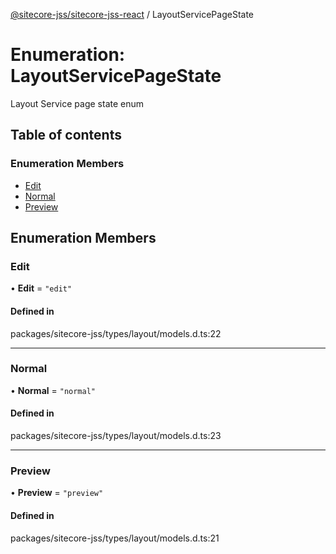 [@sitecore-jss/sitecore-jss-react](../README.md) / LayoutServicePageState

# Enumeration: LayoutServicePageState

Layout Service page state enum

## Table of contents

### Enumeration Members

- [Edit](LayoutServicePageState.md#edit)
- [Normal](LayoutServicePageState.md#normal)
- [Preview](LayoutServicePageState.md#preview)

## Enumeration Members

### Edit

• **Edit** = ``"edit"``

#### Defined in

packages/sitecore-jss/types/layout/models.d.ts:22

___

### Normal

• **Normal** = ``"normal"``

#### Defined in

packages/sitecore-jss/types/layout/models.d.ts:23

___

### Preview

• **Preview** = ``"preview"``

#### Defined in

packages/sitecore-jss/types/layout/models.d.ts:21
